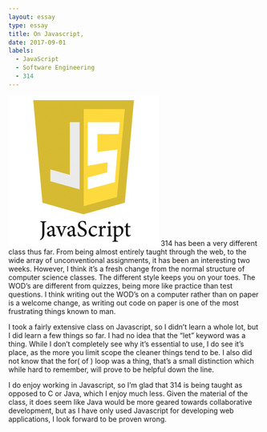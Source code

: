 ```yaml
---
layout: essay
type: essay
title: On Javascript,
date: 2017-09-01
labels:
  - JavaScript
  - Software Engineering
  - 314
---
```


<img class="ui small left floated rounded image" src="../images/javascript_logo.png">
314 has been a very different class thus far. From being almost entirely taught through the web, to the wide array of unconventional assignments, it has been an interesting two weeks. However, I think it’s a fresh change from the normal structure of computer science classes. The different style keeps you on your toes. The WOD’s are different from quizzes, being more like practice than test questions. I think writing out the WOD’s on a computer rather than on paper is a welcome change, as writing out code on paper is one of the most frustrating things known to man. 

I took a fairly extensive class on Javascript, so I didn’t learn a whole lot, but I did learn a few things so far. I had no idea that the “let” keyword was a thing. While I don’t completely see why it’s essential to use, I do see it’s place, as the more you limit scope the cleaner things tend to be. I also did not know that the for( of ) loop was a thing, that’s a small distinction which while hard to remember, will prove to be helpful down the line. 

I do enjoy working in Javascript, so I’m glad that 314 is being taught as opposed to C or Java, which I enjoy much less. Given the material of the class, it does seem like Java would be more geared towards collaborative development, but as I have only used Javascript for developing web applications, I look forward to be proven wrong. 

